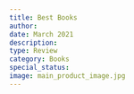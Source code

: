 ```yaml
---
title: Best Books
author: 
date: March 2021
description: 
type: Review
category: Books
special_status: 
image: main_product_image.jpg
---
```

